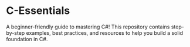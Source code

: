 # C-Essentials
A beginner-friendly guide to mastering C#! This repository contains step-by-step examples, best practices, and resources to help you build a solid foundation in C#.
